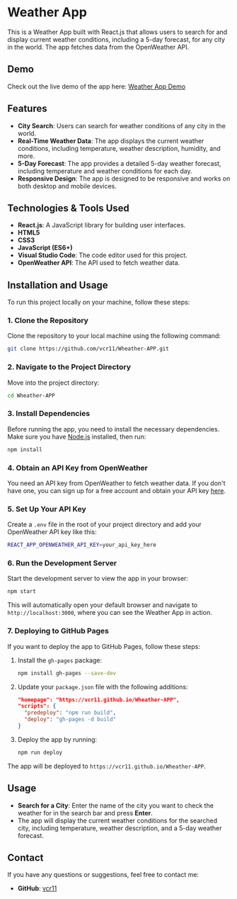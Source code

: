 # Weather App

This is a Weather App built with React.js that allows users to search for and display current weather conditions, including a 5-day forecast, for any city in the world. The app fetches data from the OpenWeather API.

## Demo

Check out the live demo of the app here: [Weather App Demo](https://vcr11.github.io/Wheather-APP/)

## Features

- **City Search**: Users can search for weather conditions of any city in the world.
- **Real-Time Weather Data**: The app displays the current weather conditions, including temperature, weather description, humidity, and more.
- **5-Day Forecast**: The app provides a detailed 5-day weather forecast, including temperature and weather conditions for each day.
- **Responsive Design**: The app is designed to be responsive and works on both desktop and mobile devices.

## Technologies & Tools Used

- **React.js**: A JavaScript library for building user interfaces.
- **HTML5**
- **CSS3**
- **JavaScript (ES6+)**
- **Visual Studio Code**: The code editor used for this project.
- **OpenWeather API**: The API used to fetch weather data.

## Installation and Usage

To run this project locally on your machine, follow these steps:

### 1. Clone the Repository

Clone the repository to your local machine using the following command:

```bash
git clone https://github.com/vcr11/Wheather-APP.git
```

### 2. Navigate to the Project Directory

Move into the project directory:

```bash
cd Wheather-APP
```

### 3. Install Dependencies

Before running the app, you need to install the necessary dependencies. Make sure you have [Node.js](https://nodejs.org/) installed, then run:

```bash
npm install
```

### 4. Obtain an API Key from OpenWeather

You need an API key from OpenWeather to fetch weather data. If you don't have one, you can sign up for a free account and obtain your API key [here](https://home.openweathermap.org/users/sign_up).

### 5. Set Up Your API Key

Create a `.env` file in the root of your project directory and add your OpenWeather API key like this:

```bash
REACT_APP_OPENWEATHER_API_KEY=your_api_key_here
```

### 6. Run the Development Server

Start the development server to view the app in your browser:

```bash
npm start
```

This will automatically open your default browser and navigate to `http://localhost:3000`, where you can see the Weather App in action.

### 7. Deploying to GitHub Pages

If you want to deploy the app to GitHub Pages, follow these steps:

1. Install the `gh-pages` package:

   ```bash
   npm install gh-pages --save-dev
   ```

2. Update your `package.json` file with the following additions:

   ```json
   "homepage": "https://vcr11.github.io/Wheather-APP",
   "scripts": {
     "predeploy": "npm run build",
     "deploy": "gh-pages -d build"
   }
   ```

3. Deploy the app by running:

   ```bash
   npm run deploy
   ```

The app will be deployed to `https://vcr11.github.io/Wheather-APP`.

## Usage

- **Search for a City**: Enter the name of the city you want to check the weather for in the search bar and press **Enter**.
- The app will display the current weather conditions for the searched city, including temperature, weather description, and a 5-day weather forecast.

## Contact

If you have any questions or suggestions, feel free to contact me:

- **GitHub**: [vcr11](https://github.com/vcr11)

